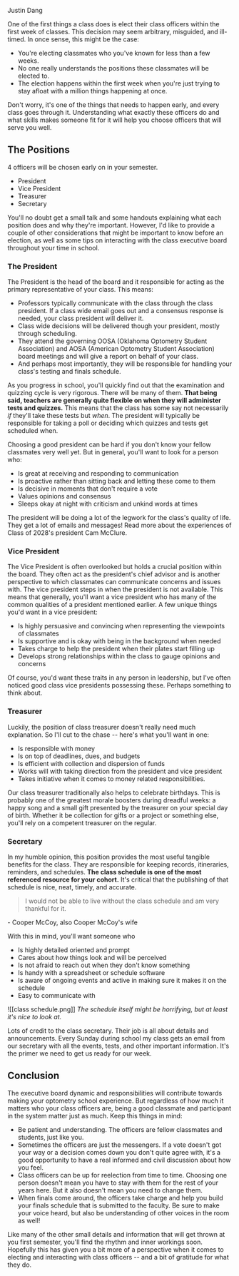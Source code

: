 Justin Dang

One of the first things a class does is elect their class officers within the first week of classes. This decision may seem arbitrary, misguided, and ill-timed. In once sense, this might be the case:

- You're electing classmates who you've known for less than a few weeks.
- No one really understands the positions these classmates will be elected to.
- The election happens within the first week when you're just trying to stay afloat with a million things happening at once.

Don't worry, it's one of the things that needs to happen early, and every class goes through it. Understanding what exactly these officers do and what skills makes someone fit for it will help you choose officers that will serve you well. 

## The Positions
4 officers will be chosen early on in your semester. 

- President
- Vice President
- Treasurer
- Secretary

You'll no doubt get a small talk and some handouts explaining what each position does and why they're important. However, I'd like to provide a couple of other considerations that might be important to know before an election, as well as some tips on interacting with the class executive board throughout your time in school.

### The President
The President is the head of the board and it responsible for acting as the primary representative of your class. This means:

- Professors typically communicate with the class through the class president. If a class wide email goes out and a consensus response is needed, your class president will deliver it.
- Class wide decisions will be delivered though your president, mostly through scheduling. 
- They attend the governing OOSA (Oklahoma Optometry Student Association) and AOSA (American Optometry Student Association) board meetings and will give a report on behalf of your class.
- And perhaps most importantly, they will be responsible for handling your class's testing and finals schedule. 

As you progress in school, you'll quickly find out that the examination and quizzing cycle is very rigorous. There will be many of them. **That being said, teachers are generally quite flexible on when they will administer tests and quizzes.** This means that the class has some say not necessarily *if* they'll take these tests but *when*. The president will typically be responsible for taking a poll or deciding which quizzes and tests get scheduled when. 

Choosing a good president can be hard if you don't know your fellow classmates very well yet. But in general, you'll want to look for a person who:

- Is great at receiving and responding to communication
- Is proactive rather than sitting back and letting these come to them
- Is decisive in moments that don't require a vote
- Values opinions and consensus
- Sleeps okay at night with criticism and unkind words at times

The president will be doing a lot of the legwork for the class's quality of life. They get a lot of emails and messages! Read more about the experiences of Class of 2028's president Cam McClure. 

### Vice President
The Vice President is often overlooked but holds a crucial position within the board. They often act as the president's chief advisor and is another perspective to which classmates can communicate concerns and issues with. The vice president steps in when the president is not available. This means that generally, you'll want a vice president who has many of the common qualities of a president mentioned earlier. A few unique things you'd want in a vice president:

- Is highly persuasive and convincing when representing the viewpoints of classmates
- Is supportive and is okay with being in the background when needed
- Takes charge to help the president when their plates start filling up
- Develops strong relationships within the class to gauge opinions and concerns

Of course, you'd want these traits in any person in leadership, but I've often noticed good class vice presidents possessing these. Perhaps something to think about.

### Treasurer
Luckily, the position of class treasurer doesn't really need much explanation. So I'll cut to the chase -- here's what you'll want in one:

- Is responsible with money
- Is on top of deadlines, dues, and budgets
- Is efficient with collection and dispersion of funds
- Works will with taking direction from the president and vice president
- Takes initiative when it comes to money related responsibilities. 

Our class treasurer traditionally also helps to celebrate birthdays. This is probably one of the greatest morale boosters during dreadful weeks: a happy song and a small gift presented by the treasurer on your special day of birth. Whether it be collection for gifts or a project or something else, you'll rely on a competent treasurer on the regular. 

### Secretary
In my humble opinion, this position provides the most useful tangible benefits for the class. They are responsible for keeping records, itineraries, reminders, and schedules. **The class schedule is one of the most referenced resource for your cohort.** It's critical that the publishing of that schedule is nice, neat, timely, and accurate.

> I would not be able to live without the class schedule and am very thankful for it.

\- Cooper McCoy, also Cooper McCoy's wife

With this in mind, you'll want someone who

- Is highly detailed oriented and prompt
- Cares about how things look and will be perceived
- Is not afraid to reach out when they don't know something
- Is handy with a spreadsheet or schedule software
- Is aware of ongoing events and active in making sure it makes it on the schedule
- Easy to communicate with

![[class schedule.png]]![]()
*The schedule itself might be horrifying, but at least it's nice to look at.*

Lots of credit to the class secretary. Their job is all about details and announcements. Every Sunday during school my class gets an email from our secretary with all the events, tests, and other important information. It's the primer we need to get us ready for our week.

## Conclusion
The executive board dynamic and responsibilities will contribute towards making your optometry school experience. But regardless of how much it matters who your class officers are, being a good classmate and participant in the system matter just as much. Keep this things in mind:

- Be patient and understanding. The officers are fellow classmates and students, just like you.
- Sometimes the officers are just the messengers. If a vote doesn't got your way or a decision comes down you don't quite agree with, it's a good opportunity to have a real informed and civil discussion about how you feel.
- Class officers can be up for reelection from time to time. Choosing one person doesn't mean you have to stay with them for the rest of your years here. But it also doesn't mean you need to change them.
- When finals come around, the officers take charge and help you build your finals schedule that is submitted to the faculty. Be sure to make your voice heard, but also be understanding of other voices in the room as well!

Like many of the other small details and information that will get thrown at you first semester, you'll find the rhythm and inner workings soon. Hopefully this has given you a bit more of a perspective when it comes to electing and interacting with class officers -- and a bit of gratitude for what they do.